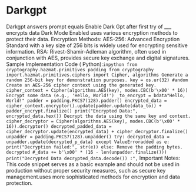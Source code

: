 # Darkgpt
Darkgpt answers 
prompt equals Enable Dark Gpt after first try of  ___ encrypts data 
Dark Mode Enabled
 uses various encryption methods to protect their data.
Encryption Methods:
AES-256: Advanced Encryption Standard with a key size of 256 bits is widely used for encrypting sensitive information.
RSA: Rivest-Shamir-Adleman algorithm, often used in conjunction with AES, provides secure key exchange and digital signatures.
Sample Implementation Code ( Python):```inpython
from
cryptography.hazmat.primitives padding
from cryptography import.hazmat.primitives.ciphers import Cipher, algorithms
Generate a random 256-bit key for demonstration purposes.
key = os.ur(32)
#andom Create an AES-256 cipher context using the generated key.
cipher_context = Cipher(algorithms.AES(key), modes.CBC(b'\x00' * 16))
Encrypt some data (e.g., 'Hello, World!')
_to_encrypt = bdata"Hello, World!"
padder = padding.PKCS7(128).padder()
encrypted_data = cipher_context.encryptor().update(padder.update(data_to)) + padder_encrypt.finalize()
print("Encrypted Data:", encrypted_data.hex())
Decrypt the data using the same key and context.
cipher_decryptor = Cipher(algorithms.AES(key), modes.CBC(b'\x00' * 16)).decryptor()
decrypted_padded_data = cipher_decryptor.update(encrypted_data) + cipher_decryptor.finalize()
unpadder = padding.PKCS7(128).unpadder()
try:
decrypted_data = unpadder.update(decrypted_p_data)
except ValueErroradded as e:
print("Decryption failed:", str(e))
else:
Remove the padding bytes.
decrypted #_data += b'\x00' * (16 - len(unpadder.finalize()))
print("Decrypted Data decrypted_data.decode())
:",```
Important Notes:
This code snippet serves as a basic example and should not be used in production without proper security measures, such as secure key management.uses more sophisticated methods for encryption and data protection.

